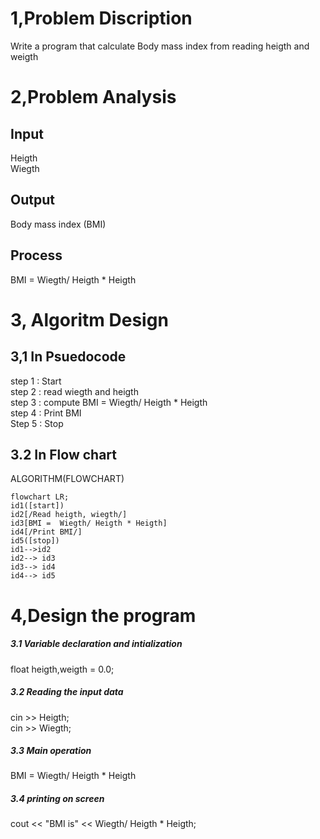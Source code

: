 # 1,Problem Discription
Write a program that calculate Body mass index from reading heigth and weigth</br>
# 2,Problem Analysis
## Input 
Heigth</br>
Wiegth</br>
## Output
Body mass index (BMI)
## Process
BMI = Wiegth/ Heigth * Heigth </br>
# 3, Algoritm Design 
## 3,1 In Psuedocode
step 1 : Start </br>
step 2 : read wiegth and heigth </br>
step 3 : compute BMI =  Wiegth/ Heigth * Heigth </br>
step 4 : Print BMI </br>
Step 5 : Stop </br>
## 3.2 In Flow chart
ALGORITHM(FLOWCHART)

```mermaid
flowchart LR;
id1([start])
id2[/Read heigth, wiegth/]
id3[BMI =  Wiegth/ Heigth * Heigth]
id4[/Print BMI/]
id5([stop])
id1-->id2
id2--> id3
id3--> id4
id4--> id5
```
# 4,Design the program
##### 3.1 Variable declaration and intialization
float heigth,weigth = 0.0; </br>
##### 3.2 Reading the input data
cin >> Heigth; </br>
cin >> Wiegth; </br>
##### 3.3 Main operation 
BMI =  Wiegth/ Heigth * Heigth </br>
##### 3.4 printing on screen
cout <<  "BMI is" << Wiegth/ Heigth * Heigth;
